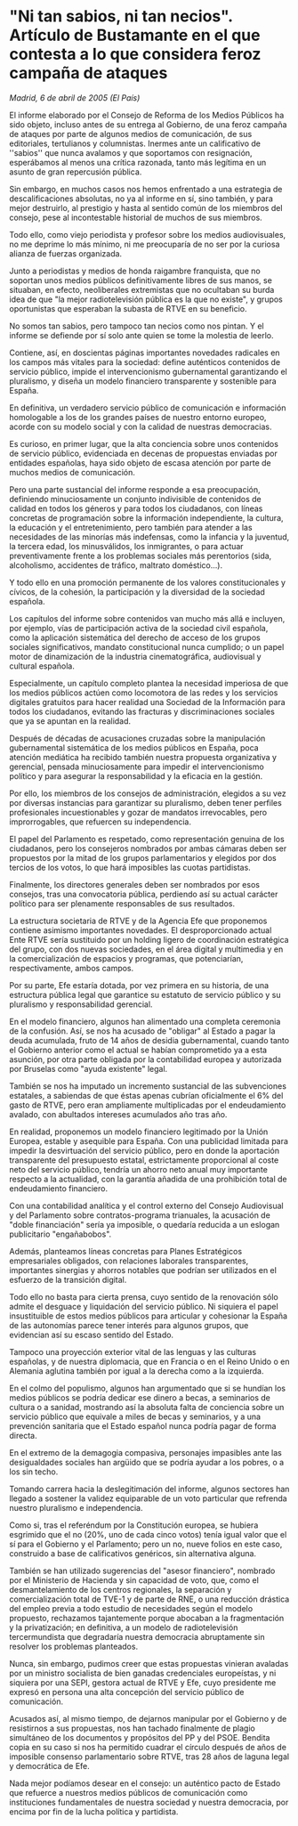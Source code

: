 # "Ni tan sabios, ni tan necios". Artículo de Bustamante en el que contesta a lo que considera feroz campaña de ataques

*Madrid, 6 de abril de 2005 (El País)*

El informe elaborado por el Consejo de Reforma de los Medios Públicos ha sido objeto, incluso antes de su entrega al Gobierno, de una feroz campaña de ataques por parte de algunos medios de comunicación, de sus editoriales, tertulianos y columnistas. Inermes ante un calificativo de ''sabios'' que nunca avalamos y que soportamos con resignación, esperábamos al menos una crítica razonada, tanto más legítima en un asunto de gran repercusión pública.

Sin embargo, en muchos casos nos hemos enfrentado a una estrategia de descalificaciones absolutas, no ya al informe en sí, sino también, y para mejor destruirlo, al prestigio y hasta al sentido común de los miembros del consejo, pese al incontestable historial de muchos de sus miembros.

Todo ello, como viejo periodista y profesor sobre los medios audiovisuales, no me deprime lo más mínimo, ni me preocuparía de no ser por la curiosa alianza de fuerzas organizada.

Junto a periodistas y medios de honda raigambre franquista, que no soportan unos medios públicos definitivamente libres de sus manos, se situaban, en efecto, neoliberales extremistas que no ocultaban su burda idea de que "la mejor radiotelevisión pública es la que no existe", y grupos oportunistas que esperaban la subasta de RTVE en su beneficio.

No somos tan sabios, pero tampoco tan necios como nos pintan. Y el informe se defiende por sí solo ante quien se tome la molestia de leerlo.

Contiene, así, en doscientas páginas importantes novedades radicales en los campos más vitales para la sociedad: define auténticos contenidos de servicio público, impide el intervencionismo gubernamental garantizando el pluralismo, y diseña un modelo financiero transparente y sostenible para España.

En definitiva, un verdadero servicio público de comunicación e información homologable a los de los grandes países de nuestro entorno europeo, acorde con su modelo social y con la calidad de nuestras democracias.

Es curioso, en primer lugar, que la alta conciencia sobre unos contenidos de servicio público, evidenciada en decenas de propuestas enviadas por entidades españolas, haya sido objeto de escasa atención por parte de muchos medios de comunicación.

Pero una parte sustancial del informe responde a esa preocupación, definiendo minuciosamente un conjunto indivisible de contenidos de calidad en todos los géneros y para todos los ciudadanos, con líneas concretas de programación sobre la información independiente, la cultura, la educación y el entretenimiento, pero también para atender a las necesidades de las minorías más indefensas, como la infancia y la juventud, la tercera edad, los minusválidos, los inmigrantes, o para actuar preventivamente frente a los problemas sociales más perentorios (sida, alcoholismo, accidentes de tráfico, maltrato doméstico...).

Y todo ello en una promoción permanente de los valores constitucionales y cívicos, de la cohesión, la participación y la diversidad de la sociedad española.

Los capítulos del informe sobre contenidos van mucho más allá e incluyen, por ejemplo, vías de participación activa de la sociedad civil española, como la aplicación sistemática del derecho de acceso de los grupos sociales significativos, mandato constitucional nunca cumplido; o un papel motor de dinamización de la industria cinematográfica, audiovisual y cultural española.

Especialmente, un capítulo completo plantea la necesidad imperiosa de que los medios públicos actúen como locomotora de las redes y los servicios digitales gratuitos para hacer realidad una Sociedad de la Información para todos los ciudadanos, evitando las fracturas y discriminaciones sociales que ya se apuntan en la realidad.

Después de décadas de acusaciones cruzadas sobre la manipulación gubernamental sistemática de los medios públicos en España, poca atención mediática ha recibido también nuestra propuesta organizativa y gerencial, pensada minuciosamente para impedir el intervencionismo político y para asegurar la responsabilidad y la eficacia en la gestión.

Por ello, los miembros de los consejos de administración, elegidos a su vez por diversas instancias para garantizar su pluralismo, deben tener perfiles profesionales incuestionables y gozar de mandatos irrevocables, pero improrrogables, que refuercen su independencia.

El papel del Parlamento es respetado, como representación genuina de los ciudadanos, pero los consejeros nombrados por ambas cámaras deben ser propuestos por la mitad de los grupos parlamentarios y elegidos por dos tercios de los votos, lo que hará imposibles las cuotas partidistas.

Finalmente, los directores generales deben ser nombrados por esos consejos, tras una convocatoria pública, perdiendo así su actual carácter político para ser plenamente responsables de sus resultados.

La estructura societaria de RTVE y de la Agencia Efe que proponemos contiene asimismo importantes novedades. El desproporcionado actual Ente RTVE sería sustituido por un holding ligero de coordinación estratégica del grupo, con dos nuevas sociedades, en el área digital y multimedia y en la comercialización de espacios y programas, que potenciarían, respectivamente, ambos campos.

Por su parte, Efe estaría dotada, por vez primera en su historia, de una estructura pública legal que garantice su estatuto de servicio público y su pluralismo y responsabilidad gerencial.

En el modelo financiero, algunos han alimentado una completa ceremonia de la confusión. Así, se nos ha acusado de "obligar" al Estado a pagar la deuda acumulada, fruto de 14 años de desidia gubernamental, cuando tanto el Gobierno anterior como el actual se habían comprometido ya a esta asunción, por otra parte obligada por la contabilidad europea y autorizada por Bruselas como "ayuda existente" legal.

También se nos ha imputado un incremento sustancial de las subvenciones estatales, a sabiendas de que éstas apenas cubrían oficialmente el 6% del gasto de RTVE, pero eran ampliamente multiplicadas por el endeudamiento avalado, con abultados intereses acumulados año tras año.

En realidad, proponemos un modelo financiero legitimado por la Unión Europea, estable y asequible para España. Con una publicidad limitada para impedir la desvirtuación del servicio público, pero en donde la aportación transparente del presupuesto estatal, estrictamente proporcional al coste neto del servicio público, tendría un ahorro neto anual muy importante respecto a la actualidad, con la garantía añadida de una prohibición total de endeudamiento financiero.

Con una contabilidad analítica y el control externo del Consejo Audiovisual y del Parlamento sobre contratos-programa trianuales, la acusación de "doble financiación" sería ya imposible, o quedaría reducida a un eslogan publicitario "engañabobos".

Además, planteamos líneas concretas para Planes Estratégicos empresariales obligados, con relaciones laborales transparentes, importantes sinergias y ahorros notables que podrían ser utilizados en el esfuerzo de la transición digital.

Todo ello no basta para cierta prensa, cuyo sentido de la renovación sólo admite el desguace y liquidación del servicio público. Ni siquiera el papel insustituible de estos medios públicos para articular y cohesionar la España de las autonomías parece tener interés para algunos grupos, que evidencian así su escaso sentido del Estado.

Tampoco una proyección exterior vital de las lenguas y las culturas españolas, y de nuestra diplomacia, que en Francia o en el Reino Unido o en Alemania aglutina también por igual a la derecha como a la izquierda.

En el colmo del populismo, algunos han argumentado que si se hundían los medios públicos se podría dedicar ese dinero a becas, a seminarios de cultura o a sanidad, mostrando así la absoluta falta de conciencia sobre un servicio público que equivale a miles de becas y seminarios, y a una prevención sanitaria que el Estado español nunca podría pagar de forma directa.

En el extremo de la demagogia compasiva, personajes impasibles ante las desigualdades sociales han argüido que se podría ayudar a los pobres, o a los sin techo.

Tomando carrera hacia la deslegitimación del informe, algunos sectores han llegado a sostener la validez equiparable de un voto particular que refrenda nuestro pluralismo e independencia.

Como si, tras el referéndum por la Constitución europea, se hubiera esgrimido que el no (20%, uno de cada cinco votos) tenía igual valor que el sí para el Gobierno y el Parlamento; pero un no, nueve folios en este caso, construido a base de calificativos genéricos, sin alternativa alguna.

También se han utilizado sugerencias del "asesor financiero", nombrado por el Ministerio de Hacienda y sin capacidad de voto, que, como el desmantelamiento de los centros regionales, la separación y comercialización total de TVE-1 y de parte de RNE, o una reducción drástica del empleo previa a todo estudio de necesidades según el modelo propuesto, rechazamos tajantemente porque abocaban a la fragmentación y la privatización; en definitiva, a un modelo de radiotelevisión tercermundista que degradaría nuestra democracia abruptamente sin resolver los problemas planteados.

Nunca, sin embargo, pudimos creer que estas propuestas vinieran avaladas por un ministro socialista de bien ganadas credenciales europeístas, y ni siquiera por una SEPI, gestora actual de RTVE y Efe, cuyo presidente me expresó en persona una alta concepción del servicio público de comunicación.

Acusados así, al mismo tiempo, de dejarnos manipular por el Gobierno y de resistirnos a sus propuestas, nos han tachado finalmente de plagio simultáneo de los documentos y propósitos del PP y del PSOE. Bendita copia en su caso si nos ha permitido cuadrar el círculo después de años de imposible consenso parlamentario sobre RTVE, tras 28 años de laguna legal y democrática de Efe.

Nada mejor podíamos desear en el consejo: un auténtico pacto de Estado que refuerce a nuestros medios públicos de comunicación como instituciones fundamentales de nuestra sociedad y nuestra democracia, por encima por fin de la lucha política y partidista.
